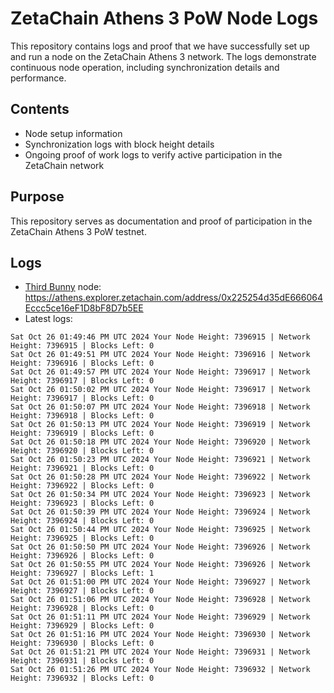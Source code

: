 # ZetaChain Athens 3 PoW Node Logs
This repository contains logs and proof that we have successfully set up and run a node on the ZetaChain Athens 3 network. The logs demonstrate continuous node operation, including synchronization details and performance.

## Contents
- Node setup information
- Synchronization logs with block height details
- Ongoing proof of work logs to verify active participation in the ZetaChain network

## Purpose
This repository serves as documentation and proof of participation in the ZetaChain Athens 3 PoW testnet.

## Logs

- [Third Bunny](https://thirdbunny.xyz/) node: https://athens.explorer.zetachain.com/address/0x225254d35dE666064Eccc5ce16eF1D8bF8D7b5EE
- Latest logs:
```
Sat Oct 26 01:49:46 PM UTC 2024 Your Node Height: 7396915 | Network Height: 7396915 | Blocks Left: 0
Sat Oct 26 01:49:51 PM UTC 2024 Your Node Height: 7396916 | Network Height: 7396916 | Blocks Left: 0
Sat Oct 26 01:49:57 PM UTC 2024 Your Node Height: 7396917 | Network Height: 7396917 | Blocks Left: 0
Sat Oct 26 01:50:02 PM UTC 2024 Your Node Height: 7396917 | Network Height: 7396917 | Blocks Left: 0
Sat Oct 26 01:50:07 PM UTC 2024 Your Node Height: 7396918 | Network Height: 7396918 | Blocks Left: 0
Sat Oct 26 01:50:13 PM UTC 2024 Your Node Height: 7396919 | Network Height: 7396919 | Blocks Left: 0
Sat Oct 26 01:50:18 PM UTC 2024 Your Node Height: 7396920 | Network Height: 7396920 | Blocks Left: 0
Sat Oct 26 01:50:23 PM UTC 2024 Your Node Height: 7396921 | Network Height: 7396921 | Blocks Left: 0
Sat Oct 26 01:50:28 PM UTC 2024 Your Node Height: 7396922 | Network Height: 7396922 | Blocks Left: 0
Sat Oct 26 01:50:34 PM UTC 2024 Your Node Height: 7396923 | Network Height: 7396923 | Blocks Left: 0
Sat Oct 26 01:50:39 PM UTC 2024 Your Node Height: 7396924 | Network Height: 7396924 | Blocks Left: 0
Sat Oct 26 01:50:44 PM UTC 2024 Your Node Height: 7396925 | Network Height: 7396925 | Blocks Left: 0
Sat Oct 26 01:50:50 PM UTC 2024 Your Node Height: 7396926 | Network Height: 7396926 | Blocks Left: 0
Sat Oct 26 01:50:55 PM UTC 2024 Your Node Height: 7396926 | Network Height: 7396927 | Blocks Left: 1
Sat Oct 26 01:51:00 PM UTC 2024 Your Node Height: 7396927 | Network Height: 7396927 | Blocks Left: 0
Sat Oct 26 01:51:06 PM UTC 2024 Your Node Height: 7396928 | Network Height: 7396928 | Blocks Left: 0
Sat Oct 26 01:51:11 PM UTC 2024 Your Node Height: 7396929 | Network Height: 7396929 | Blocks Left: 0
Sat Oct 26 01:51:16 PM UTC 2024 Your Node Height: 7396930 | Network Height: 7396930 | Blocks Left: 0
Sat Oct 26 01:51:21 PM UTC 2024 Your Node Height: 7396931 | Network Height: 7396931 | Blocks Left: 0
Sat Oct 26 01:51:26 PM UTC 2024 Your Node Height: 7396932 | Network Height: 7396932 | Blocks Left: 0
```
